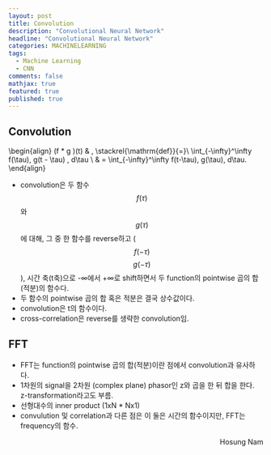 ```yaml
---
layout: post
title: Convolution
description: "Convolutional Neural Network"
headline: "Convolutional Neural Network"
categories: MACHINELEARNING
tags: 
  - Machine Learning
  - CNN
comments: false
mathjax: true
featured: true
published: true
---
```



## Convolution

\begin{align}
(f * g )(t) & \, \stackrel{\mathrm{def}}{=}\ \int_{-\infty}^\infty f(\tau)\, g(t - \tau) \, d\tau \\
& = \int_{-\infty}^\infty f(t-\tau)\, g(\tau)\, d\tau.
\end{align}

- convolution은 두 함수 $$f(\tau)$$ 와 $$g(\tau)$$에 대해, 그 중 한 함수를 reverse하고 ($$f(-\tau)$$  $$g(-\tau)$$), 시간 축(t축)으로 -∞에서 +∞로 shift하면서 두 function의 pointwise 곱의 합(적분)의 함수다.
- 두 함수의 pointwise 곱의 합 혹은 적분은 결국 상수값이다.
- convolution은 t의 함수이다.
- cross-correlation은 reverse를 생략한 convolution임.

## FFT
- FFT는 function의 pointwise 곱의 합(적분)이란 점에서 convolution과 유사하다.
- 1차원의 signal을 2차원 (complex plane) phasor인 z와 곱을 한 뒤 합을 한다. z-transformation라고도 부름.
- 선형대수의 inner product (1xN * Nx1)
- convulution 및 correlation과 다른 점은 이 둘은 시간의 함수이지만, FFT는 frequency의 함수.




<p align="right"> Hosung Nam <p>
